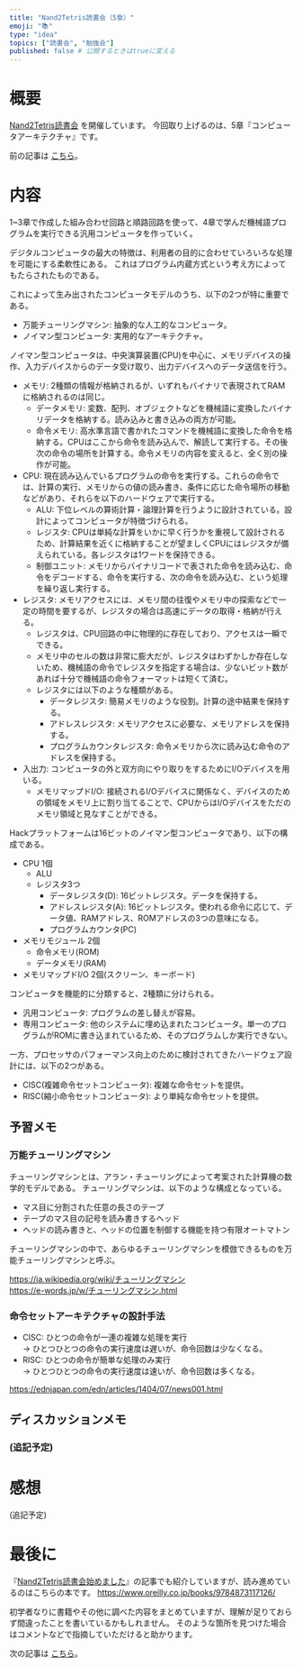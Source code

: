 ```yaml
---
title: "Nand2Tetris読書会（5章）"
emoji: "📚"
type: "idea"
topics: ["読書会", "勉強会"]
published: false # 公開するときはtrueに変える
---
```


# 概要

[Nand2Tetris読書会](https://zenn.dev/tomom1_s/articles/nand2tetris-00) を開催しています。
今回取り上げるのは、5章『コンピュータアーキテクチャ』です。

前の記事は [こちら](https://zenn.dev/tomom1_s/articles/nand2tetris-04)。

# 内容

1~3章で作成した組み合わせ回路と順路回路を使って、4章で学んだ機械語プログラムを実行できる汎用コンピュータを作っていく。

デジタルコンピュータの最大の特徴は、利用者の目的に合わせていろいろな処理を可能にする柔軟性にある。
これはプログラム内蔵方式という考え方によってもたらされたものである。

これによって生み出されたコンピュータモデルのうち、以下の2つが特に重要である。
- 万能チューリングマシン: 抽象的な人工的なコンピュータ。
- ノイマン型コンピュータ: 実用的なアーキテクチャ。

ノイマン型コンピュータは、中央演算装置(CPU)を中心に、メモリデバイスの操作、入力デバイスからのデータ受け取り、出力デバイスへのデータ送信を行う。
- メモリ: 2種類の情報が格納されるが、いずれもバイナリで表現されてRAMに格納されるのは同じ。
  - データメモリ: 変数、配列、オブジェクトなどを機械語に変換したバイナリデータを格納する。読み込みと書き込みの両方が可能。
  - 命令メモリ: 高水準言語で書かれたコマンドを機械語に変換した命令を格納する。CPUはここから命令を読み込んで、解読して実行する。その後次の命令の場所を計算する。命令メモリの内容を変えると、全く別の操作が可能。
- CPU: 現在読み込んでいるプログラムの命令を実行する。これらの命令では、計算の実行、メモリからの値の読み書き、条件に応じた命令場所の移動などがあり、それらを以下のハードウェアで実行する。
  - ALU: 下位レベルの算術計算・論理計算を行うように設計されている。設計によってコンピュータが特徴づけられる。
  - レジスタ: CPUは単純な計算をいかに早く行うかを重視して設計されるため、計算結果を近くに格納することが望ましくCPUにはレジスタが備えられている。各レジスタは1ワードを保持できる。
  - 制御ユニット: メモリからバイナリコードで表された命令を読み込む、命令をデコードする、命令を実行する、次の命令を読み込む、という処理を繰り返し実行する。
- レジスタ: メモリアクセスには、メモリ間の往復やメモリ中の探索などで一定の時間を要するが、レジスタの場合は高速にデータの取得・格納が行える。
  - レジスタは、CPU回路の中に物理的に存在しており、アクセスは一瞬でできる。
  - メモリ中のセルの数は非常に膨大だが、レジスタはわずかしか存在しないため、機械語の命令でレジスタを指定する場合は、少ないビット数があれば十分で機械語の命令フォーマットは短くて済む。
  - レジスタには以下のような種類がある。
    - データレジスタ: 簡易メモリのような役割。計算の途中結果を保持する。
    - アドレスレジスタ: メモリアクセスに必要な、メモリアドレスを保持する。
    - プログラムカウンタレジスタ: 命令メモリから次に読み込む命令のアドレスを保持する。
- 入出力: コンピュータの外と双方向にやり取りをするためにI/Oデバイスを用いる。
  - メモリマップドI/O: 接続されるI/Oデバイスに関係なく、デバイスのための領域をメモリ上に割り当てることで、CPUからはI/Oデバイスをただのメモリ領域と見なすことができる。

Hackプラットフォームは16ビットのノイマン型コンピュータであり、以下の構成である。
- CPU 1個
  - ALU
  - レジスタ3つ
    - データレジスタ(D): 16ビットレジスタ。データを保持する。
    - アドレスレジスタ(A): 16ビットレジスタ。使われる命令に応じて、データ値、RAMアドレス、ROMアドレスの3つの意味になる。
    - プログラムカウンタ(PC)
- メモリモジュール 2個
  - 命令メモリ(ROM)
  - データメモリ(RAM)
- メモリマップドI/O 2個(スクリーン、キーボード)

コンピュータを機能的に分類すると、2種類に分けられる。
- 汎用コンピュータ: プログラムの差し替えが容易。
- 専用コンピュータ: 他のシステムに埋め込まれたコンピュータ。単一のプログラムがROMに書き込まれているため、そのプログラムしか実行できない。

一方、プロセッサのパフォーマンス向上のために検討されてきたハードウェア設計には、以下の2つがある。
- CISC(複雑命令セットコンピュータ): 複雑な命令セットを提供。
- RISC(縮小命令セットコンピュータ): より単純な命令セットを提供。

## 予習メモ

### 万能チューリングマシン

チューリングマシンとは、アラン・チューリングによって考案された計算機の数学的モデルである。
チューリングマシンは、以下のような構成となっている。
- マス目に分割された任意の長さのテープ
- テープのマス目の記号を読み書きするヘッド
- ヘッドの読み書きと、ヘッドの位置を制御する機能を持つ有限オートマトン

チューリングマシンの中で、あらゆるチューリングマシンを模倣できるものを万能チューリングマシンと呼ぶ。

https://ja.wikipedia.org/wiki/チューリングマシン  
https://e-words.jp/w/チューリングマシン.html

### 命令セットアーキテクチャの設計手法

- CISC: ひとつの命令が一連の複雑な処理を実行  
  → ひとつひとつの命令の実行速度は遅いが、命令回数は少なくなる。
- RISC: ひとつの命令が簡単な処理のみ実行  
  → ひとつひとつの命令の実行速度は速いが、命令回数は多くなる。

https://ednjapan.com/edn/articles/1404/07/news001.html

## ディスカッションメモ

### (追記予定)

# 感想

(追記予定)

# 最後に

『[Nand2Tetris読書会始めました](https://zenn.dev/tomom1_s/articles/nand2tetris-00)』の記事でも紹介していますが、読み進めているのはこちらの本です。
https://www.oreilly.co.jp/books/9784873117126/

初学者なりに書籍やその他に調べた内容をまとめていますが、理解が足りておらず間違ったことを書いているかもしれません。
そのような箇所を見つけた場合はコメントなどで指摘していただけると助かります。

次の記事は [こちら](https://zenn.dev/tomom1_s/articles/nand2tetris-99)。

